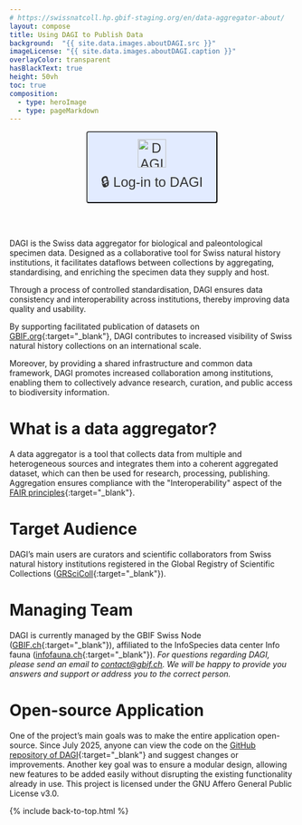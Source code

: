 ```yaml
---
# https://swissnatcoll.hp.gbif-staging.org/en/data-aggregator-about/
layout: compose
title: Using DAGI to Publish Data 
background:  "{{ site.data.images.aboutDAGI.src }}"
imageLicense: "{{ site.data.images.aboutDAGI.caption }}"
overlayColor: transparent
hasBlackText: true
height: 50vh
toc: true
composition:
  - type: heroImage
  - type: pageMarkdown
---
```


<div style="display: flex; justify-content: center; align-items: center; gap: 30px;">
  <a href="https://dagi.gbif.ch/sign-in" style="text-decoration: none;">
    <button
      style="
        display: flex;
        flex-direction: column;
        align-items: center;
        justify-content: center;
        gap: 8px;
        padding: 12px 24px;
        font-size: 24px;
        border: 2px solid {{ site.data.colors.siteColor.background }};
        border-radius: 4px;
        background-color: #E2EBFF;
        color: #333;
        cursor: pointer;
        text-align: center;
      "
      onmouseover="this.style.color='{{ site.data.colors.siteColor.background }}';"
      onmouseout="this.style.color='#333';"
    >
      <img src="https://dagi.gbif.ch/images/logo-light.png" alt="DAGI logo" style="height: 50px; width: auto;">
      🔒 Log-in to DAGI
    </button>
  </a>
</div>

<br><br>

DAGI is the Swiss data aggregator for biological and paleontological specimen data. Designed as a collaborative tool for Swiss natural history institutions, it facilitates dataflows between collections by aggregating, standardising, and enriching the specimen data they supply and host.

Through a process of controlled standardisation, DAGI ensures data consistency and interoperability across institutions, thereby improving data quality and usability.

By supporting facilitated publication of datasets on [GBIF.org](https://www.gbif.org/){:target="_blank"}, DAGI contributes to increased visibility of Swiss natural history collections on an international scale.

Moreover, by providing a shared infrastructure and common data framework, DAGI promotes increased collaboration among institutions, enabling them to collectively advance research, curation, and public access to biodiversity information.

# What is a data aggregator?

A data aggregator is a tool that collects data from multiple and heterogeneous sources and integrates them into a coherent aggregated dataset, which can then be used for research, processing, publishing. Aggregation ensures compliance with the "Interoperability" aspect of the [FAIR principles](https://www.go-fair.org/fair-principles/){:target="_blank"}.

# Target Audience

DAGI’s main users are curators and scientific collaborators from Swiss natural history institutions registered in the Global Registry of Scientific Collections ([GRSciColl](https://scientific-collections.gbif.org/){:target="_blank"}).

# Managing Team
DAGI is currently managed by the GBIF Swiss Node ([GBIF.ch](https://www.gbif.org/country/CH/summary){:target="_blank"}), affiliated to the InfoSpecies data center Info fauna ([infofauna.ch](https://www.infofauna.ch/fr#gsc.tab=0){:target="_blank"}).
_For questions regarding DAGI, please send an email to [contact@gbif.ch](mailto:contact@gbif.ch). We will be happy to provide you answers and support or address you to the correct person._

# Open-source Application

One of the project’s main goals was to make the entire application open-source. Since July 2025, anyone can view the code on the [GitHub repository of DAGI](https://github.com/zebbra/data_aggregator/tree/develop){:target="_blank"} and suggest changes or improvements. Another key goal was to ensure a modular design, allowing new features to be added easily without disrupting the existing functionality already in use.
This project is licensed under the GNU Affero General Public License v3.0.

{% include back-to-top.html %}

